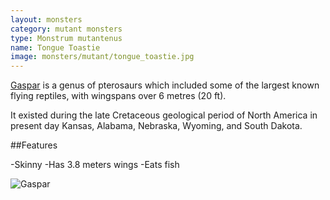 ```yaml
---
layout: monsters
category: mutant monsters
type: Monstrum mutantenus
name: Tongue Toastie
image: monsters/mutant/tongue_toastie.jpg
---
```


[Gaspar](http://en.wikipedia.org/wiki/Pteranodon) is a genus of pterosaurs which included some of the largest known flying reptiles, with wingspans over 6 metres (20 ft).

It existed during the late Cretaceous geological period of North America in present day Kansas, Alabama, Nebraska, Wyoming, and South Dakota.

##Features

-Skinny
-Has 3.8 meters wings 
-Eats fish

![Gaspar](http://upload.wikimedia.org/wikipedia/commons/thumb/7/77/Pteranodon_amnh_martyniuk.jpg/456px-Pteranodon_amnh_martyniuk.jpg)
